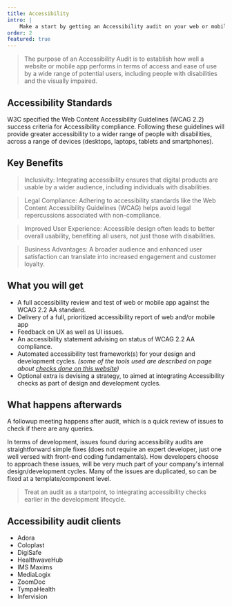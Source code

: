 ```yaml
---
title: Accessibility
intro: |
    Make a start by getting an Accessibility audit on your web or mobile app project, and get advice on how to introduce accessibility checks from design to production.
order: 2
featured: true
---
```

<!-- <picture>
    <img src="/assets/img/accessibility.png" alt="EvaluAgent product pattern library intro page, showing a folder system containing the patterns and documenting things such as pattern status labels" width="800" loading="lazy" decoding="async" />
</picture> -->

> The purpose of an Accessibility Audit is to establish how well a website or mobile app performs in terms of access and ease of use by a wide range of potential users, including people with disabilities and the visually impaired. 

## Accessibility Standards
W3C specified the Web Content Accessibility Guidelines (WCAG 2.2) success criteria for Accessibility compliance. Following these guidelines will provide greater accessibility to a wider range of people with disabilities, across a range of devices (desktops, laptops, tablets and smartphones).

## Key Benefits
> Inclusivity: Integrating accessibility ensures that digital products are usable by a wider audience, including individuals with disabilities.

> Legal Compliance: Adhering to accessibility standards like the Web Content Accessibility Guidelines (WCAG) helps avoid legal repercussions associated with non-compliance.

>Improved User Experience: Accessible design often leads to better overall usability, benefiting all users, not just those with disabilities.

> Business Advantages: A broader audience and enhanced user satisfaction can translate into increased engagement and customer loyalty.

## What you will get
- A full accessibility review and test of web or mobile app against the WCAG 2.2 AA standard.
- Delivery of a full, prioritized accessibility report of web and/or mobile app
- Feedback on UX as well as UI issues.
- An accessibility statement advising on status of WCAG 2.2 AA compliance.
- Automated accessibility test framework(s) for your design and development cycles. 
  _(some of the tools used are described on page about [checks done on this website](https://jaffamonkey.com/accessibility-checks))_
- Optional extra is devising a strategy, to aimed at integrating Accessibility checks as part of design and development cycles.

## What happens afterwards

A followup meeting happens after audit, which is a quick review of issues to check if there are any queries.

In terms of development, issues found during accessibility audits are straightforward simple fixes (does not require an expert developer, just one well versed with front-end coding fundamentals). How developers choose to approach these issues, will be very much part of your company's internal design/development cycles. Many of the issues are duplicated, so can be fixed at a template/component level.

> Treat an audit as a startpoint, to integrating accessibility checks earlier in the development lifecycle.

## Accessibility audit clients

* Adora
* Coloplast
* DigiSafe
* HealthwaveHub
* IMS Maxims
* MediaLogix
* ZoomDoc
* TympaHealth
* Infervision
